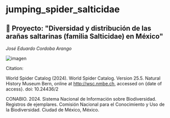 # jumping_spider_salticidae
## :rocket: Proyecto: "Diversidad y distribución de las arañas saltarinas (familia Salticidae) en México"
*José Eduardo Cordoba Arango*   

![imagen](imagenes/dataset-card.jpg)



Citation: 

World Spider Catalog (2024). World Spider Catalog. Version 25.5. Natural History Museum Bern, online at http://wsc.nmbe.ch, accessed on {date of access}. doi: 10.24436/2

CONABIO. 2024. Sistema Nacional de Información sobre Biodiversidad. Registros de ejemplares. Comisión Nacional para el Conocimiento y Uso de la Biodiversidad. Ciudad de México, México.
